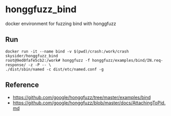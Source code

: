 # honggfuzz_bind
docker environment for fuzzing bind with honggfuzz

## Run

```
docker run -it --name bind -v $(pwd)/crash:/work/crash skysider/honggfuzz_bind
root@9ed0fafe5cb2:/work# honggfuzz -f honggfuzz/examples/bind/IN.req-response/ -z -P -- \
./dist/sbin/named -c dist/etc/named.conf -g
```
## Reference

- https://github.com/google/honggfuzz/tree/master/examples/bind
- https://github.com/google/honggfuzz/blob/master/docs/AttachingToPid.md